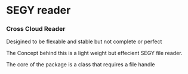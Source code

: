 # SEGY reader

### Cross Cloud Reader 
Desigined to be flexable and stable but not complete or perfect

The Concept behind this is a light weight but effecient SEGY file reader.

The core of the package is a class that requires a file handle 
